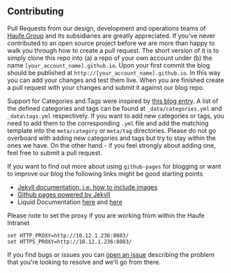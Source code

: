 ## Contributing

Pull Requests from our design, development and operations teams of [Haufe.Group](http://www.haufe-lexware.com) and its subsidiaries are greatly appreciated. If you've never contributed to an open source project before we are more than happy to walk you through how to create a pull request. The short version of it is to simply clone this repo into (a) a repo of your own account under (b) the name `[your_account_name].github.io`. Upon your first commit the blog should be published at `http://[your_account_name].github.io`. In this way you can add your changes and test them live. When you are finished create a pull request with your changes and submit it against our blog repo. 

Support for Categories and Tags were inspired by [this blog entry](http://www.minddust.com/post/tags-and-categories-on-github-pages/). A list of the defined categories and tags can be found at `_data/categories.yml` and `_data\tags.yml` respectively. If you want to add new categories or tags, you need to add them to the corresponding `.yml` file and add the matching template into the `meta/category` or `meta/tag` directories. Please do not go overboard with adding new categories and tags but try to stay within the ones we have. On the other hand - if you feel strongly about adding one, feel free to submit a pull request.

If you want to find out more about using `github-pages` for blogging or want to improve our blog the following links might be good starting points
* [Jekyll documentation, i.e. how to include images](http://jekyllrb.com/docs/posts/)
* [Github pages powered by Jekyll](https://github.com/jekyll/jekyll/wiki/sites)
* Liquid Documentation [here](https://docs.shopify.com/themes/liquid-documentation/basics) and [here](https://github.com/Shopify/liquid/wiki/Liquid-for-Designers)

Please note to set the proxy if you are working from within the Haufe Intranet

    set HTTP_PROXY=http://10.12.1.236:8083/
    set HTTPS_PROXY=http://10.12.1.236:8083/

If you find bugs or issues you can [open an issue](https://github.com/Haufe-Lexware/Haufe-Lexware.github.io/issues/new) describing the problem that you're looking to resolve and we'll go from there.

